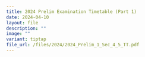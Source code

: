 ```yaml
---
title: 2024 Prelim Examination Timetable (Part 1)
date: 2024-04-10
layout: file
description: ""
image: ""
variant: tiptap
file_url: /files/2024/2024_Prelim_1_Sec_4_5_TT.pdf
---
```

